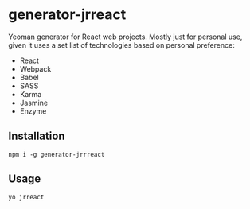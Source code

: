 # generator-jrreact

Yeoman generator for React web projects. Mostly just for personal use, given it uses a set list of
technologies based on personal preference:

* React
* Webpack
* Babel
* SASS
* Karma
* Jasmine
* Enzyme

## Installation

```
npm i -g generator-jrrreact
```

## Usage
```
yo jrreact
```